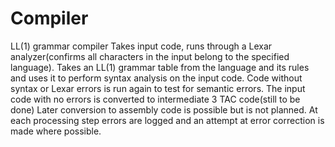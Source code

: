 # Compiler
LL(1) grammar compiler 
	Takes input code, runs through a Lexar analyzer(confirms all characters in the input belong to the specified language).
	Takes an LL(1) grammar table from the language and its rules and uses it to perform syntax analysis on the input code. 
	Code without syntax or Lexar errors is run again to test for semantic errors.
	The input code with no errors is converted to intermediate 3 TAC code(still to be done)
	Later conversion to assembly code is possible but is not planned.
	At each processing step errors are logged and an attempt at error correction is made where possible. 
